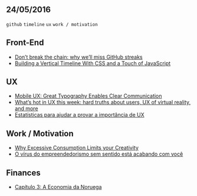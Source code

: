 24/05/2016
----------

`github` `timeline` `ux` `work / motivation` 

## Front-End
 
- [Don’t break the chain: why we’ll miss GitHub streaks](https://medium.freecodecamp.com/dont-break-the-chain-why-github-s-streaks-will-be-sorely-missed-by-many-4fff90bc2a38#.q7kr5g7iq) 
- [Building a Vertical Timeline With CSS and a Touch of JavaScript](http://webdesign.tutsplus.com/tutorials/building-a-vertical-timeline-with-css-and-a-touch-of-javascript--cms-26528)
 
## UX

- [Mobile UX: Great Typography Enables Clear Communication](https://uxplanet.org/mobile-ux-great-typography-enables-clear-communication-7daa5d8e6716#.iymjjbx8m)
- [What’s hot in UX this week: hard truths about users, UX of virtual reality, and more](https://uxdesign.cc/whats-hot-in-ux-this-week-hard-truths-about-users-ux-of-virtual-reality-and-more-4f49daf6efb3#.fc297q68b)
- [Estatísticas para ajudar a provar a importância de UX](http://arquiteturadeinformacao.com/user-experience/estatisticas-para-ajudar-a-provar-a-importancia-de-ux/)

## Work / Motivation

- [Why Excessive Consumption Limits your Creativity](https://medium.com/@skooloflife/why-excessive-consumption-limits-your-creativity-6e925dd66daa#.pbngz1nry)
- [O vírus do empreendedorismo sem sentido está acabando com você](https://medium.com/copy-hacks/o-v%C3%ADrus-do-empreendedorismo-sem-sentido-est%C3%A1-acabando-com-voc%C3%AA-fd62c32690d#.larvc64fg)
 
## Finances

- [Capítulo 3: A Economia da Noruega](http://mundoraiam.com/a-economia-da-noruega/)
 
